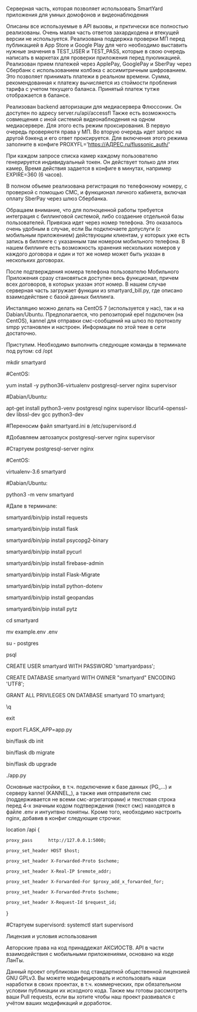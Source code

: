 Серверная часть, которая позволяет использовать SmartYard приложения для умных домофонов и видеонаблюдения

Описаны все используемые в API вызовы, и прктически все полностью реализованы. Очень малая часть ответов захардкодена и втекущей версии не используется. 
Реализована поддержка проверки МП перед публикацией в App Store и Google Play для чего необходимо выставить нужные значения в TEST_USER и TEST_PASS, которые в свою очередь написать в маркетах для проверки приложения перед пуюликацией. Реализован прием платежей через ApplePay, GooglePay и SberPay через Сбербанк с использованием колбэка с ассимитричным шифрованием. Это позволяет принимать платежи в реальном времени. Сумма, рекомендованная к платежу вычисляется из стоймости пробления тарифа с учетом текущего баланса. Принятый платеж тутже отображается в балансе. 

Реализован backend авторизации для медиасервера Флюссоник. Он доступен по адресу server.ru/api/accessfl Также есть возможность совмещения с иной системой видеонаблюдения на одном медиасервере. Для этого есть режим проксирования. В первую очередь проверяютя права у МП. Во вторую очередь идет запрос на другой бэкенд и его ответ проксируется. Для включения этого режима заполните в конфиге PROXYFL='https://АДРЕС.ru/flussonic_auth/'

При каждом запросе списка камер каждому пользователю генерируется индивидуальный токен. Он действует только для этих камер, Время действия задается в конфиге в минутах, например EXPIRE=360 (6 часов).

В полном объеме реализована регистрация по телефонному номеру, с проверкой с помощью СМС, и функционал личного кабинета, включая оплату SberPay через шлюз Сбербанка.

Обращаем внимание, что для полноценной работы требуется интеграция с биллинговой системой, либо создаение отдельной базы пользователей. Привязка идет через номер телефона. Это оказалось очень удобным в случае, если Вы подключаете допуслуги (с мобильным приложением) действующим клиентам, у которых уже есть запись в биллинге с указанным там номером мобильного телефона. В нашем биллинге есть возможность хранения нескольких номеров у каждого договора и один и тот же номер может быть указан в нескольких договорах. 

После подтверждения номера телефона пользователю Мобильного Приложения сразу становяться доступен весь функционал, причем всех договоров, в которых указан этот номер. В нашем случае серверная часть загружает функции из smartyard_bill.py, где описано взаимодействие с базой данных биллинга. 

Инсталяцию можно делать на CentOS 7 (используется у нас), так и на Dabian/Ubuntu. Предполагается, что репозиторий epel подключен (на CentOS), kannel для отправки смс-сообщений на шлюз по протоколу smpp установлен и настроен. Информации по этой теие в сети достаточно. 

Приступим. Необходимо выполнить следующие команды в терминале под рутом:
cd /opt

mkdir smartyard


#CentOS:

yum install -y python36-virtualenv postgresql-server nginx supervisor

#Dabian/Ubuntu:

apt-get install python3-venv postgresql nginx supervisor libcurl4-openssl-dev libssl-dev gcc python3-dev

#Переносим файл smartyard.ini в /etc/supervisord.d 

#Добавляем автозапуск postgresql-server nginx supervisor

#Стартуем postgresql-server nginx


#CentOS:

virtualenv-3.6 smartyard


#Dabian/Ubuntu:

python3 -m venv smartyard


#Дале в терминале:

smartyard/bin/pip install requests

smartyard/bin/pip install flask

smartyard/bin/pip install psycopg2-binary

smartyard/bin/pip install pycurl

smartyard/bin/pip install firebase-admin

smartyard/bin/pip install Flask-Migrate

smartyard/bin/pip install python-dotenv

smartyard/bin/pip install geopandas

smartyard/bin/pip install pytz

cd smartyard

mv example.env .env

su - postgres

psql

CREATE USER smartyard WITH PASSWORD 'smartyardpass';

CREATE DATABASE smartyard WITH OWNER "smartyard" ENCODING 'UTF8';

GRANT ALL PRIVILEGES ON DATABASE smartyard TO smartyard;

\q

exit

export FLASK_APP=app.py

bin/flask db init

bin/flask db migrate

bin/flask db upgrade

./app.py


Основные настройки, в т.ч. подключение к базе данных (PG_...) и серверу kannel (KANNEL_), а также имя отправителя смс (поддерживается не всеми смс-агрегаторами) и текстовая строка перед 4-х значным кодом подтверждения (текст смс) находятся в файле .env и интуитвно понятны. Кроме того, необходимо настроить nginx, добавив в конфиг следующие строчки:
 
 location /api {
 
    proxy_pass      http://127.0.0.1:5000;
    
    proxy_set_header HOST $host;
    
    proxy_set_header X-Forwarded-Proto $scheme;
    
    proxy_set_header X-Real-IP $remote_addr;
    
    proxy_set_header X-Forwarded-For $proxy_add_x_forwarded_for;
    
    proxy_set_header X-Forwarded-Proto $scheme;
    
    proxy_set_header X-Request-Id $request_id;
    
  }

#Стартуем supervisord:
systemctl start supervisord


Лицензия и условия использования

Авторские права на код принаддежат АКСИОСТВ.
API в части взаимодействия с мобильными приложениями, основано на коде ЛанТы.

Данный проект опубликован под стандартной общественной лицензией GNU GPLv3. Вы можете модифицировать и использовать наши наработки в своих проектах, в т.ч. коммерческих, при обязательном условии публикации их исходного кода. Также мы готовы рассмотреть ваши Pull requests, если вы хотите чтобы наш проект развивался с учётом ваших модификаций и доработок.
